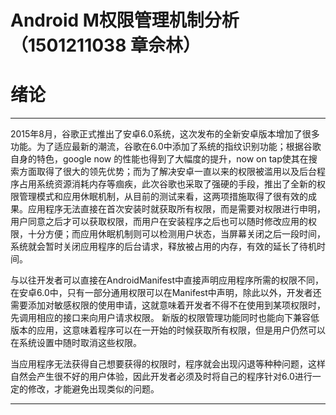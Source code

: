 # Android M权限管理机制分析（1501211038 章佘林）

# **绪论**


---
2015年8月，谷歌正式推出了安卓6.0系统，这次发布的全新安卓版本增加了很多功能。为了适应最新的潮流，谷歌在6.0中添加了系统的指纹识别功能；根据谷歌自身的特色，google now 的性能也得到了大幅度的提升，now on tap使其在搜索方面取得了很大的领先优势；而为了解决安卓一直以来的权限被滥用以及后台程序占用系统资源消耗内存等痼疾，此次谷歌也采取了强硬的手段，推出了全新的权限管理模式和应用休眠机制，从目前的测试来看，这两项措施取得了很有效的成果。应用程序无法直接在首次安装时就获取所有权限，而是需要对权限进行申明，用户同意之后才可以获取权限，而用户在安装程序之后也可以随时修改应用的权限，十分方便；而应用休眠机制则可以检测用户状态，当屏幕关闭之后一段时间，系统就会暂时关闭应用程序的后台请求，释放被占用的内存，有效的延长了待机时间。

与以往开发者可以直接在AndroidManifest中直接声明应用程序所需的权限不同，在安卓6.0中，只有一部分通用权限可以在Manifest中声明，除此以外，开发者还需要添加对敏感权限的使用申请，这就意味着开发者不得不在使用到某项权限时，先调用相应的接口来向用户请求权限。
新版的权限管理功能同时也能向下兼容低版本的应用，这意味着程序可以在一开始的时候获取所有权限，但是用户仍然可以在系统设置中随时取消这些权限。

当应用程序无法获得自己想要获得的权限时，程序就会出现闪退等种种问题，这样自然会产生很不好的用户体验，因此开发者必须及时将自己的程序针对6.0进行一定的修改，才能避免出现类似的问题。


---

# 


